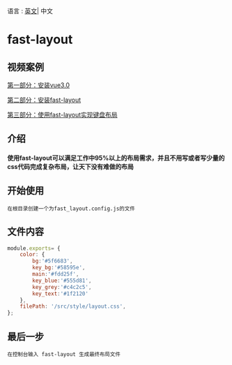 语言 : [英文](./README.md)| 中文
# fast-layout
## 视频案例
[第一部分：安装vue3.0](https://www.bilibili.com/video/BV1rh411b7Lq?share_source=copy_web)

[第二部分：安装fast-layout](https://www.bilibili.com/video/BV1rh411b7Lq?share_source=copy_web)

[第三部分：使用fast-layout实现键盘布局](https://www.bilibili.com/video/BV1rh411b7Lq?share_source=copy_web)
## 介绍
#### 使用fast-layout可以满足工作中95%以上的布局需求，并且不用写或者写少量的css代码完成复杂布局，让天下没有难做的布局
## 开始使用
`在根目录创建一个为fast_layout.config.js的文件`
## 文件内容
```js
module.exports= {
    color: {
        bg:'#5f6683',
        key_bg:'#58595e',
        main:'#fdd25f',
        key_blue:'#555d81',
        key_grey:'#c4c2c5',
        key_text:'#1f2120'
    },
    filePath: '/src/style/layout.css',
};
```
## 最后一步
`在控制台输入 fast-layout 生成最终布局文件`
